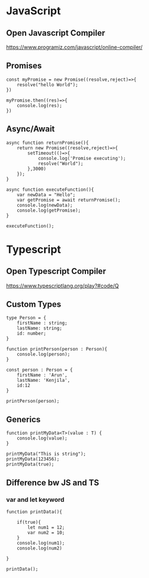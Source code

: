 # JavaScript

## Open Javascript Compiler

https://www.programiz.com/javascript/online-compiler/

## Promises

```
const myPromise = new Promise((resolve,reject)=>{
    resolve("hello World");
})

myPromise.then((res)=>{
    console.log(res);
})

```

## Async/Await

```
async function returnPromise(){
    return new Promise((resolve,reject)=>{
        setTimeout(()=>{
            console.log('Promise executing');
            resolve("World");
        },3000)
    });
}

async function executeFunction(){
    var newData = "Hello";
    var getPromise = await returnPromise();
    console.log(newData);
    console.log(getPromise);
}

executeFunction();
```

# Typescript

## Open Typescript Compiler

https://www.typescriptlang.org/play?#code/Q

## Custom Types

```
type Person = {
    firstName : string;
    lastName: string;
    id: number;
}

function printPerson(person : Person){
    console.log(person);
}

const person : Person = {
    firstName : 'Arun',
    lastName: 'Kenjila',
    id:12
}

printPerson(person);

```

## Generics

```
function printMyData<T>(value : T) {
    console.log(value);
}

printMyData("This is string");
printMyData(123456);
printMyData(true);
```

## Difference bw JS and TS

### var and let keyword

```
function printData(){

    if(true){
        let num1 = 12;
        var num2 = 10;
    }
    console.log(num1);
    console.log(num2)

}

printData();

```
